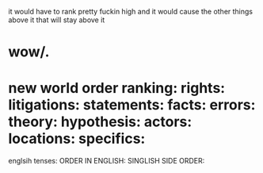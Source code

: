 it would have to rank pretty fuckin high and it would cause the other things above it that will stay above it

wow/.
=========================================================================================================
new world order ranking:
rights:
litigations:
statements:
facts:
errors:
theory:
hypothesis:
actors:
locations:
specifics:
========================================================================================================
englsih tenses:
ORDER IN ENGLISH:
SINGLISH SIDE ORDER:
